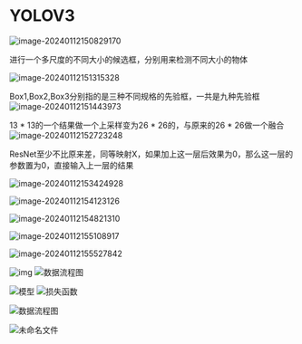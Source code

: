 #  YOLOV3

![image-20240112150829170](https://github.com/jiangsu415/YOLOV3/assets/130949548/6c61a68c-4a1f-4e39-8a4d-e0154f738cb3)

进行一个多尺度的不同大小的候选框，分别用来检测不同大小的物体

![image-20240112151315328](https://github.com/jiangsu415/YOLOV3/assets/130949548/718cd151-da43-458a-b4df-d97afcd5723a)

Box1,Box2,Box3分别指的是三种不同规格的先验框，一共是九种先验框
![image-20240112151443973](https://github.com/jiangsu415/YOLOV3/assets/130949548/e5ffa4dc-c087-4e3f-8df3-16a9d944282b)

13 * 13的一个结果做一个上采样变为26 * 26的，与原来的26 * 26做一个融合
![image-20240112152723248](https://github.com/jiangsu415/YOLOV3/assets/130949548/983ec0d0-6319-48bd-8cf9-73bab0626825)

ResNet至少不比原来差，同等映射X，如果加上这一层后效果为0，那么这一层的参数置为0，直接输入上一层的结果

![image-20240112153424928](https://github.com/jiangsu415/YOLOV3/assets/130949548/eb1ae988-6488-4c4e-b3fd-37cfda2f5226)

![image-20240112154123126](https://github.com/jiangsu415/YOLOV3/assets/130949548/061077c6-6998-4ad7-895a-343c5ca8b4c9)

![image-20240112154821310](https://github.com/jiangsu415/YOLOV3/assets/130949548/68cc3dd5-38dd-44e9-b234-37f500c0047f)

![image-20240112155108917](https://github.com/jiangsu415/YOLOV3/assets/130949548/7765757e-ec84-4719-9640-906ce0e358f5)

![image-20240112155527842](https://github.com/jiangsu415/YOLOV3/assets/130949548/13c38053-0398-4e78-808a-95bdb21edcb4)

![img](https://img-blog.csdnimg.cn/8d9057b4d9a94e898a1565f816fe35c9.png#pic_center)
![数据流程图](https://github.com/jiangsu415/YOLOV3/assets/130949548/86519cc8-2580-4af5-b243-84b6508a446f)

![模型](https://github.com/jiangsu415/YOLOV3/assets/130949548/732bf1b2-946c-4236-b418-fca8ea0aa7ec)
![损失函数](https://github.com/jiangsu415/YOLOV3/assets/130949548/be07dfdf-eff3-4460-b3f6-6ac9b248d60f)


![数据流程图](E:\张紫扬01\研01\咕泡学习\目标检测\YOLO\YOLOV3\数据流程图.png)

![未命名文件](E:\张紫扬01\研01\咕泡学习\目标检测\YOLO\YOLOV3\模型.png)
